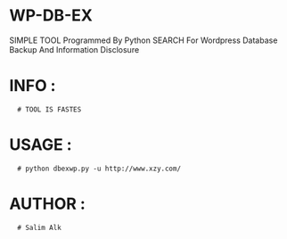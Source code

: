 # WP-DB-EX
SIMPLE TOOL Programmed By Python  SEARCH For Wordpress Database Backup And Information Disclosure 
# INFO : 
      # TOOL IS FASTES
# USAGE : 
      # python dbexwp.py -u http://www.xzy.com/
# AUTHOR :
      # Salim Alk

